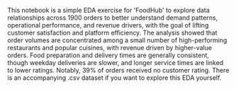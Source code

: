 This notebook is a simple EDA exercise for 'FoodHub' to explore data relationships across 1900 orders to better understand demand patterns, operational performance, and revenue drivers, with the goal of lifting customer satisfaction and platform efficiency.
The analysis showed that order volumes are concentrated among a small number of high-performing restaurants and popular cuisines, with revenue driven by higher-value orders. Food preparation and delivery times are generally consistent, though weekday deliveries are slower, and longer service times are linked to lower ratings. Notably, 39% of orders received no customer rating.
There is an accompanying .csv dataset if you want to explore this EDA yourself. 
